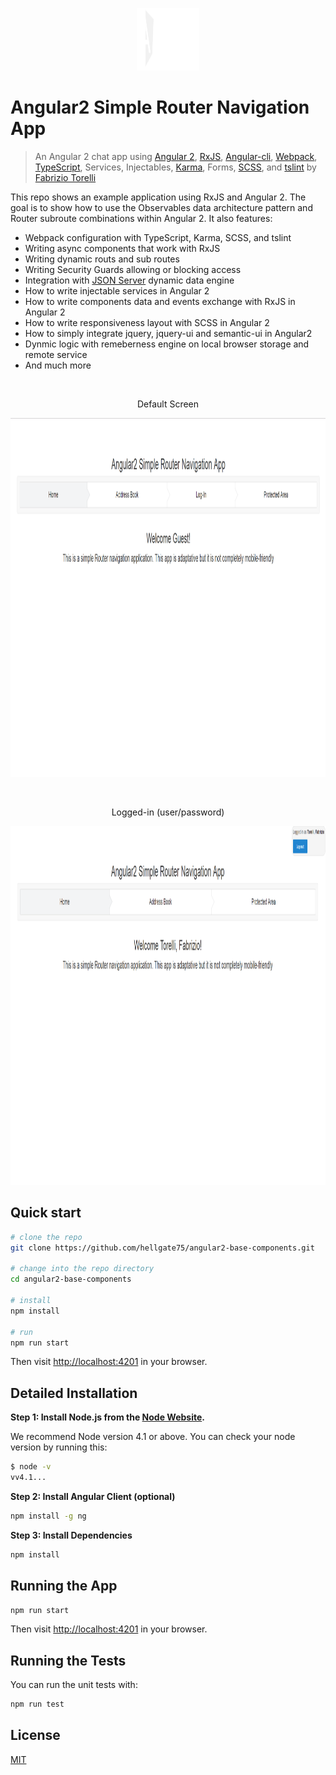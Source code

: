 <p align="center">
  <img src="/src/assets/logos/angular.svg" alt="Angular2 Simple Router Navigation App" width="100" height="100"/>
</p>

# Angular2 Simple Router Navigation App

> An Angular 2 chat app using [Angular 2](https://angular.io/), [RxJS](https://github.com/Reactive-Extensions/RxJS), [Angular-cli](https://cli.angular.io/), [Webpack](https://webpack.github.io/), [TypeScript](http://www.typescriptlang.org/), Services, Injectables, [Karma](http://karma-runner.github.io/), Forms, [SCSS](http://sass-lang.com/), and [tslint](http://palantir.github.io/tslint/) by [Fabrizio Torelli](https://github.com/hellgate75)

This repo shows an example application using RxJS and Angular 2. The goal is to show how to use the Observables data architecture pattern and Router subroute combinations within Angular 2. It also features:

* Webpack configuration with TypeScript, Karma, SCSS, and tslint
* Writing async components that work with RxJS
* Writing dynamic routs and sub routes
* Writing Security Guards allowing or blocking access
* Integration with [JSON Server](https://github.com/typicode/json-server) dynamic data engine
* How to write injectable services in Angular 2
* How to write components data and events exchange with RxJS in Angular 2
* How to write responsiveness layout with SCSS in Angular 2
* How to simply integrate jquery, jquery-ui and semantic-ui in Angular2
* Dynmic logic with remeberness engine on local browser storage and remote service
* And much more

<br/>
<p align="center">
Default Screen
</p>
<p align="center">
  <img src="/src/assets/readme/Default.png" alt="Angular2 Simple Router Navigation App" width="713" height="574"/>
</p>
<br/>
<p align="center">
Logged-in (user/password)
</p>
<p align="center">
  <img src="/src/assets/readme/Logged-In.png" alt="Angular2 Simple Router Navigation App" width="713" height="574"/>
</p>

## Quick start

```bash
# clone the repo
git clone https://github.com/hellgate75/angular2-base-components.git

# change into the repo directory
cd angular2-base-components

# install
npm install

# run
npm run start
```

Then visit [http://localhost:4201](http://localhost:4201) in your browser.

## Detailed Installation

**Step 1: Install Node.js from the [Node Website](http://nodejs.org/).**

We recommend Node version 4.1 or above. You can check your node version by running this:

```bash
$ node -v
vv4.1...
```

**Step 2: Install Angular Client (optional)**

```bash
npm install -g ng
```

**Step 3: Install Dependencies**

```bash
npm install
```

## Running the App

```bash
npm run start
```

Then visit [http://localhost:4201](http://localhost:4201) in your browser.

## Running the Tests

You can run the unit tests with:

```bash
npm run test
```

## License
 [MIT](/LICENSE.md)
